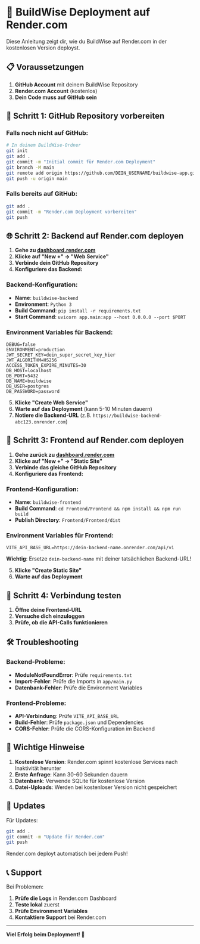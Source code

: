 # 🚀 BuildWise Deployment auf Render.com

Diese Anleitung zeigt dir, wie du BuildWise auf Render.com in der kostenlosen Version deployst.

## 📋 Voraussetzungen

1. **GitHub Account** mit deinem BuildWise Repository
2. **Render.com Account** (kostenlos)
3. **Dein Code muss auf GitHub sein**

## 🔧 Schritt 1: GitHub Repository vorbereiten

### Falls noch nicht auf GitHub:
```bash
# In deinem BuildWise-Ordner
git init
git add .
git commit -m "Initial commit für Render.com Deployment"
git branch -M main
git remote add origin https://github.com/DEIN_USERNAME/buildwise-app.git
git push -u origin main
```

### Falls bereits auf GitHub:
```bash
git add .
git commit -m "Render.com Deployment vorbereiten"
git push
```

## 🌐 Schritt 2: Backend auf Render.com deployen

1. **Gehe zu [dashboard.render.com](https://dashboard.render.com)**
2. **Klicke auf "New +" → "Web Service"**
3. **Verbinde dein GitHub Repository**
4. **Konfiguriere das Backend:**

### Backend-Konfiguration:
- **Name**: `buildwise-backend`
- **Environment**: `Python 3`
- **Build Command**: `pip install -r requirements.txt`
- **Start Command**: `uvicorn app.main:app --host 0.0.0.0 --port $PORT`

### Environment Variables für Backend:
```
DEBUG=false
ENVIRONMENT=production
JWT_SECRET_KEY=dein_super_secret_key_hier
JWT_ALGORITHM=HS256
ACCESS_TOKEN_EXPIRE_MINUTES=30
DB_HOST=localhost
DB_PORT=5432
DB_NAME=buildwise
DB_USER=postgres
DB_PASSWORD=password
```

5. **Klicke "Create Web Service"**
6. **Warte auf das Deployment** (kann 5-10 Minuten dauern)
7. **Notiere die Backend-URL** (z.B. `https://buildwise-backend-abc123.onrender.com`)

## 🎨 Schritt 3: Frontend auf Render.com deployen

1. **Gehe zurück zu [dashboard.render.com](https://dashboard.render.com)**
2. **Klicke auf "New +" → "Static Site"**
3. **Verbinde das gleiche GitHub Repository**
4. **Konfiguriere das Frontend:**

### Frontend-Konfiguration:
- **Name**: `buildwise-frontend`
- **Build Command**: `cd Frontend/Frontend && npm install && npm run build`
- **Publish Directory**: `Frontend/Frontend/dist`

### Environment Variables für Frontend:
```
VITE_API_BASE_URL=https://dein-backend-name.onrender.com/api/v1
```

**Wichtig**: Ersetze `dein-backend-name` mit deiner tatsächlichen Backend-URL!

5. **Klicke "Create Static Site"**
6. **Warte auf das Deployment**

## 🔗 Schritt 4: Verbindung testen

1. **Öffne deine Frontend-URL**
2. **Versuche dich einzuloggen**
3. **Prüfe, ob die API-Calls funktionieren**

## 🛠️ Troubleshooting

### Backend-Probleme:
- **ModuleNotFoundError**: Prüfe `requirements.txt`
- **Import-Fehler**: Prüfe die Imports in `app/main.py`
- **Datenbank-Fehler**: Prüfe die Environment Variables

### Frontend-Probleme:
- **API-Verbindung**: Prüfe `VITE_API_BASE_URL`
- **Build-Fehler**: Prüfe `package.json` und Dependencies
- **CORS-Fehler**: Prüfe die CORS-Konfiguration im Backend

## 📝 Wichtige Hinweise

1. **Kostenlose Version**: Render.com spinnt kostenlose Services nach Inaktivität herunter
2. **Erste Anfrage**: Kann 30-60 Sekunden dauern
3. **Datenbank**: Verwende SQLite für kostenlose Version
4. **Datei-Uploads**: Werden bei kostenloser Version nicht gespeichert

## 🔄 Updates

Für Updates:
```bash
git add .
git commit -m "Update für Render.com"
git push
```

Render.com deployt automatisch bei jedem Push!

## 📞 Support

Bei Problemen:
1. **Prüfe die Logs** in Render.com Dashboard
2. **Teste lokal** zuerst
3. **Prüfe Environment Variables**
4. **Kontaktiere Support** bei Render.com

---

**Viel Erfolg beim Deployment! 🚀** 